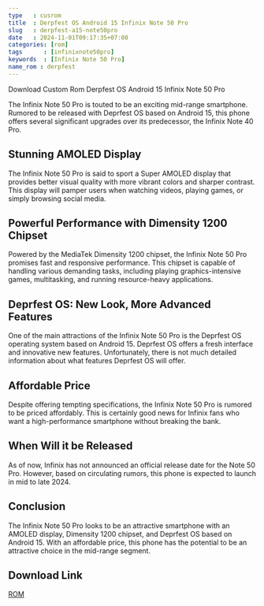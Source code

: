 ```yaml
---
type   : cusrom
title  : Derpfest OS Android 15 Infinix Note 50 Pro
slug   : derpfest-a15-note50pro
date   : 2024-11-01T09:17:35+07:00
categories: [rom]
tags      : [infinixnote50pro]
keywords  : [Infinix Note 50 Pro]
name_rom : derpfest
---
```


Download Custom Rom Derpfest OS Android 15 Infinix Note 50 Pro

The Infinix Note 50 Pro is touted to be an exciting mid-range smartphone. Rumored to be released with Deprfest OS based on Android 15, this phone offers several significant upgrades over its predecessor, the Infinix Note 40 Pro.

## Stunning AMOLED Display

The Infinix Note 50 Pro is said to sport a Super AMOLED display that provides better visual quality with more vibrant colors and sharper contrast. This display will pamper users when watching videos, playing games, or simply browsing social media.

## Powerful Performance with Dimensity 1200 Chipset

Powered by the MediaTek Dimensity 1200 chipset, the Infinix Note 50 Pro promises fast and responsive performance. This chipset is capable of handling various demanding tasks, including playing graphics-intensive games, multitasking, and running resource-heavy applications.

## Deprfest OS: New Look, More Advanced Features

One of the main attractions of the Infinix Note 50 Pro is the Deprfest OS operating system based on Android 15. Deprfest OS offers a fresh interface and innovative new features. Unfortunately, there is not much detailed information about what features Deprfest OS will offer.

## Affordable Price

Despite offering tempting specifications, the Infinix Note 50 Pro is rumored to be priced affordably. This is certainly good news for Infinix fans who want a high-performance smartphone without breaking the bank.

## When Will it be Released

As of now, Infinix has not announced an official release date for the Note 50 Pro. However, based on circulating rumors, this phone is expected to launch in mid to late 2024.

## Conclusion

The Infinix Note 50 Pro looks to be an attractive smartphone with an AMOLED display, Dimensity 1200 chipset, and Deprfest OS based on Android 15. With an affordable price, this phone has the potential to be an attractive choice in the mid-range segment.


## Download Link
[ROM](/)

